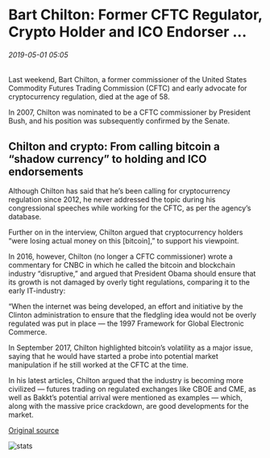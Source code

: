 # Bart Chilton: Former CFTC Regulator, Crypto Holder and ICO Endorser ...

###### 2019-05-01 05:05

Last weekend, Bart Chilton, a former commissioner of the United States Commodity Futures Trading Commission (CFTC) and early advocate for cryptocurrency regulation, died at the age of 58.

In 2007, Chilton was nominated to be a CFTC commissioner by President Bush, and his position was subsequently confirmed by the Senate.

## Chilton and crypto: From calling bitcoin a “shadow currency” to holding and ICO endorsements

Although Chilton has said that he’s been calling for cryptocurrency regulation since 2012, he never addressed the topic during his congressional speeches while working for the CFTC, as per the agency’s database.

Further on in the interview, Chilton argued that cryptocurrency holders “were losing actual money on this \[bitcoin\],” to support his viewpoint.

In 2016, however, Chilton (no longer a CFTC commissioner) wrote a commentary for CNBC in which he called the bitcoin and blockchain industry “disruptive,” and argued that President Obama should ensure that its growth is not damaged by overly tight regulations, comparing it to the early IT-industry:

“When the internet was being developed, an effort and initiative by the Clinton administration to ensure that the fledgling idea would not be overly regulated was put in place — the 1997 Framework for Global Electronic Commerce.

In September 2017, Chilton highlighted bitcoin’s volatility as a major issue, saying that he would have started a probe into potential market manipulation if he still worked at the CFTC at the time.

In his latest articles, Chilton argued that the industry is becoming more civilized — futures trading on regulated exchanges like CBOE and CME, as well as Bakkt’s potential arrival were mentioned as examples — which, along with the massive price crackdown, are good developments for the market.

[Original source](https://cointelegraph.com/news/bart-chilton-former-cftc-regulator-crypto-holder-and-ico-endorser)

![stats](https://c.statcounter.com/11760860/0/a89fa40b/1/ "stats")